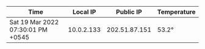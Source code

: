 | Time     | Local IP | Public IP | Temperature |
| ----------- | ----------- | ----------- | ----------- |
| Sat 19 Mar 2022 07:30:01 PM +0545      | 10.0.2.133     | 202.51.87.151  | 53.2° |
